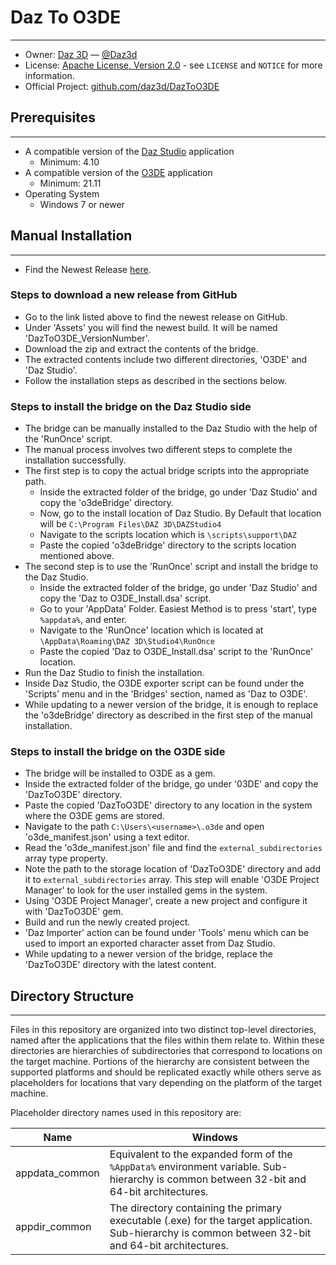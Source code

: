 # Daz To O3DE
---
* Owner: [Daz 3D][OwnerURL] — [@Daz3d][TwitterURL]
* License: [Apache License, Version 2.0][LicenseURL] - see ``LICENSE`` and ``NOTICE`` for more information.
* Official Project: [github.com/daz3d/DazToO3DE][RepositoryURL]

## Prerequisites
---
* A compatible version of the [Daz Studio][DazStudioURL] application
  * Minimum: 4.10
* A compatible version of the [O3DE][O3deURL] application
  * Minimum: 21.11
* Operating System
  * Windows 7 or newer

## Manual Installation
---
* Find the Newest Release [here][ReleasesURL].
 ### Steps to download a new release from GitHub
 * Go to the link listed above to find the newest release on GitHub.
 * Under 'Assets' you will find the newest build. It will be named 'DazToO3DE_VersionNumber'.
 * Download the zip and extract the contents of the bridge.
 * The extracted contents include two different directories, 'O3DE' and 'Daz Studio'.
 * Follow the installation steps as described in the sections below.

### Steps to install the bridge on the Daz Studio side
* The bridge can be manually installed to the Daz Studio with the help of the 'RunOnce' script.
* The manual process involves two different steps to complete the installation successfully.
* The first step is to copy the actual bridge scripts into the appropriate path.
  * Inside the extracted folder of the bridge, go under 'Daz Studio' and copy the 'o3deBridge' directory.
  * Now, go to the install location of Daz Studio. By Default that location will be ``C:\Program Files\DAZ 3D\DAZStudio4``
  * Navigate to the scripts location which is ``\scripts\support\DAZ``
  * Paste the copied 'o3deBridge' directory to the scripts location mentioned above.
* The second step is to use the 'RunOnce' script and install the bridge to the Daz Studio.
  * Inside the extracted folder of the bridge, go under 'Daz Studio' and copy the 'Daz to O3DE_Install.dsa' script.
  * Go to your 'AppData' Folder. Easiest Method is to press 'start', type ``%appdata%``, and enter.
  * Navigate to the 'RunOnce' location which is located at ``\AppData\Roaming\DAZ 3D\Studio4\RunOnce``
  * Paste the copied 'Daz to O3DE_Install.dsa' script to the 'RunOnce' location.
* Run the Daz Studio to finish the installation.
* Inside Daz Studio, the O3DE exporter script can be found under the 'Scripts' menu and in the 'Bridges' section, named as 'Daz to O3DE'.
* While updating to a newer version of the bridge, it is enough to replace the 'o3deBridge' directory as described in the first step of the manual installation.

### Steps to install the bridge on the O3DE side
* The bridge will be installed to O3DE as a gem.
* Inside the extracted folder of the bridge, go under '03DE' and copy the 'DazToO3DE' directory.
* Paste the copied 'DazToO3DE' directory to any location in the system where the O3DE gems are stored.
* Navigate to the path ``C:\Users\<username>\.o3de`` and open 'o3de_manifest.json' using a text editor.
* Read the 'o3de_manifest.json' file and find the ``external_subdirectories`` array type property.
* Note the path to the storage location of 'DazToO3DE' directory and add it to ``external_subdirectories`` array. This step will enable 'O3DE Project Manager' to look for the user installed gems in the system.
* Using 'O3DE Project Manager', create a new project and configure it with 'DazToO3DE' gem.
* Build and run the newly created project.
* 'Daz Importer' action can be found under 'Tools' menu which can be used to import an exported character asset from Daz Studio.
* While updating to a newer version of the bridge, replace the 'DazToO3DE' directory with the latest content.

## Directory Structure
---
Files in this repository are organized into two distinct top-level directories, named after the applications that the files within them relate to. Within these directories are hierarchies of subdirectories that correspond to locations on the target machine. Portions of the hierarchy are consistent between the supported platforms and should be replicated exactly while others serve as placeholders for locations that vary depending on the platform of the target machine.

Placeholder directory names used in this repository are:

Name  | Windows
------------- | -------------
appdata_common  | Equivalent to the expanded form of the `%AppData%` environment variable.  Sub-hierarchy is common between 32-bit and 64-bit architectures.
appdir_common  | The directory containing the primary executable (.exe) for the target application.  Sub-hierarchy is common between 32-bit and 64-bit architectures.

[OwnerURL]: https://www.daz3d.com
[TwitterURL]: https://twitter.com/Daz3d
[LicenseURL]: http://www.apache.org/licenses/LICENSE-2.0
[RepositoryURL]: https://github.com/daz3d/DazToO3DE
[DazStudioURL]: https://www.daz3d.com/get_studio
[O3deURL]: https://o3de.org/download
[ReleasesURL]: https://github.com/daz3d/DazToO3DE/releases

